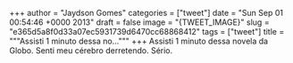 
+++
author = "Jaydson Gomes"
categories = ["tweet"]
date = "Sun Sep 01 00:54:46 +0000 2013"
draft = false
image = "{TWEET_IMAGE}"
slug = "e365d5a8f0d33a07ec5931739d6470cc68868412"
tags = ["tweet"]
title = """Assisti 1 minuto dessa no..."""
+++
Assisti 1 minuto dessa novela da Globo. Senti meu cérebro derretendo. Sério.
